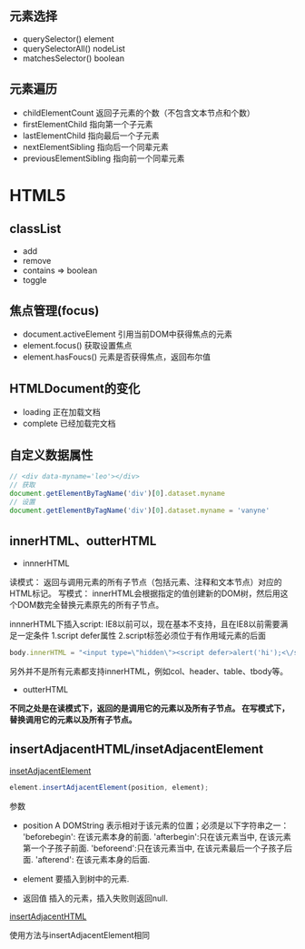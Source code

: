 ## 元素选择
- querySelector() element
- querySelectorAll() nodeList
- matchesSelector() boolean

## 元素遍历

- childElementCount 返回子元素的个数（不包含文本节点和个数）
- firstElementChild 指向第一个子元素
- lastElementChild 指向最后一个子元素
- nextElementSibling 指向后一个同辈元素
- previousElementSibling 指向前一个同辈元素

# HTML5

## classList

- add 
- remove
- contains => boolean
- toggle


## 焦点管理(focus)

- document.activeElement  引用当前DOM中获得焦点的元素
- element.focus() 获取设置焦点
- element.hasFoucs() 元素是否获得焦点，返回布尔值

## HTMLDocument的变化

- loading 正在加载文档
- complete 已经加载完文档

## 自定义数据属性
```js
// <div data-myname='leo'></div>
// 获取
document.getElementByTagName('div')[0].dataset.myname
// 设置
document.getElementByTagName('div')[0].dataset.myname = 'vanyne'
```

## innerHTML、outterHTML

- innnerHTML

读模式：
返回与调用元素的所有子节点（包括元素、注释和文本节点）对应的HTML标记。
写模式：
innerHTML会根据指定的值创建新的DOM树，然后用这个DOM数完全替换元素原先的所有子节点。

innnerHTML下插入script:
 IE8以前可以，现在基本不支持，且在IE8以前需要满足一定条件
 1.script defer属性
 2.script标签必须位于有作用域元素的后面
```js
body.innerHTML = "<input type=\"hidden\"><script defer>alert('hi');<\/script>"
```
另外并不是所有元素都支持innerHTML，例如col、header、table、tbody等。

- outterHTML

**不同之处是在读模式下，返回的是调用它的元素以及所有子节点。
在写模式下，替换调用它的元素以及所有子节点。**


## insertAdjacentHTML/insetAdjacentElement

[insetAdjacentElement](https://developer.mozilla.org/zh-CN/docs/Web/API/Element/insertAdjacentElement)
```js
element.insertAdjacentElement(position, element);
```
参数
- position
A DOMString 表示相对于该元素的位置；必须是以下字符串之一：
  'beforebegin': 在该元素本身的前面.
  'afterbegin':只在该元素当中, 在该元素第一个子孩子前面.
  'beforeend':只在该元素当中, 在该元素最后一个子孩子后面.
  'afterend': 在该元素本身的后面.

- element
  要插入到树中的元素.
- 返回值
  插入的元素，插入失败则返回null.

[insertAdjacentHTML](https://developer.mozilla.org/zh-CN/docs/Web/API/Element/insertAdjacentHTML)

使用方法与insertAdjacentElement相同